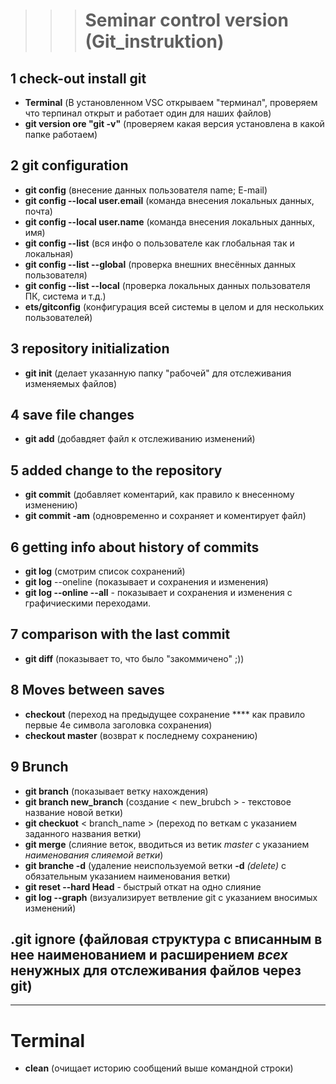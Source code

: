 >>># Seminar control version (Git_instruktion)

## 1 check-out install git
- **Terminal** (В установленном VSC открываем "терминал", проверяем что терпинал открыт и работает один для наших файлов)
- **git version ore "git -v"** (проверяем какая версия установлена в какой папке работаем)

## 2 git configuration
- **git config** (внесение данных пользователя name; E-mail)
- **git config --local user.email** (команда внесения локальных данных, почта)
- **git config --local user.name** (команда внесения локальных данных, имя)
- **git config --list** (вся инфо о пользователе как глобальная так и локальная)
- **git config --list --global** (проверка внешних внесённых данных пользователя)
- **git config --list --local** (проверка локальных данных пользователя ПК, система и т.д.)
- **ets/gitconfig** (конфигурация всей системы в целом и для нескольких пользователей)

## 3 repository initialization 
- **git init** (делает указанную папку "рабочей" для отслеживания изменяемых файлов)

## 4 save file changes
- **git add** (добавдяет файл к отслеживанию изменений)

## 5 added change to the repository
- **git commit** (добавляет коментарий, как правило к внесенному изменению)
- **git commit -am** (одновременно и сохраняет и коментирует файл)

## 6 getting info about history of commits
- **git log** (смотрим список сохранений)
- **git log** --oneline (показывает и сохранения и изменения)
- **git log --online --all** - показывает и сохранения и изменения с графичиескими переходами.

## 7 comparison with the last commit
- **git diff** (показывает то, что было "закоммичено" ;))

## 8 Moves between saves
- **checkout** (переход на предыдущее сохранение **** как правило первые 4е символа заголовка сохранения)
- **checkout master** (возврат к последнему сохранению)

## 9 Brunch
- **git branch** (показывает ветку нахождения)
- **git branch new_branch** (создание < new_brubch > - текстовое название новой ветки) 
- **git checkuot** < branch_name > (переход по веткам с указанием заданного названия ветки)
- **git merge** (слияние веток, вводиться из ветик _master_ с указанием _наименования слияемой ветки_)
- **git branche -d** (удаление неиспользуемой ветки **-d** _(delete)_ с обязательным указанием наименования ветки)
- **git reset --hard Head** - быстрый откат на одно слияние
- **git log --graph** (визуализирует ветвление git c указанием вносимых изменений)

## __.git ignore__ (файловая структура с вписанным в нее наименованием и расширением _всех_ ненужных для отслеживания файлов через **git**)
___________
# Terminal
- **clean** (очищает историю сообщений выше командной строки) 
